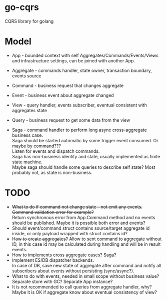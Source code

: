 # go-cqrs
CQRS library for golang

# Model
* App - bounded context with self Aggregates/Commands/Events/Views and infrastructure settings, can be joined with another App.

* Aggregate - commands handler, state owner, transaction boundary, events source
* Command - business request that changes aggregate
* Event - business event about aggregate changed

* View - query handler, events subscriber, eventual consistent with aggregates state 
* Query - business request to get some data from the view

* Saga - command handler to perform long async cross-aggregate business case.  
  Saga should be started automatic by some trigger event consumed. Or maybe by command???  
  Listen for events and dispatch commands.  
  Saga has non-business identity and state, usually implemented as finite state machine.  
  Maybe saga should handle some queries to describe self state? Most probably not, as state is non-business.  
  

# TODO
* ~~What to do if command not change state - not emit any events. Command validation error for example?~~  
  Return synchronous error from App.Command method and no events should be published. Maybe it is possible both error and events?
* Should event/command struct contains source/target aggregate id inside, or only payload wrapped with struct contains id?
* ~~How to create aggregates?~~ Allow to sent command to aggregate without ID, in this case id may be calculated during handling and will be in result events.
* How to implements cross aggregate cases? Saga?
* Implement ES/DB dispatcher backends.  
  In case of DB, save new state of aggregate after command and notify all subscribers about events without persisting (sync/async?).
* What to do with events, needed in small scope without business value? Separate store with GC? Separate App instance?
* It is not recommended to call queries from aggregate handler, why?  
  Maybe it is OK if aggregate know about eventual consistency of view?